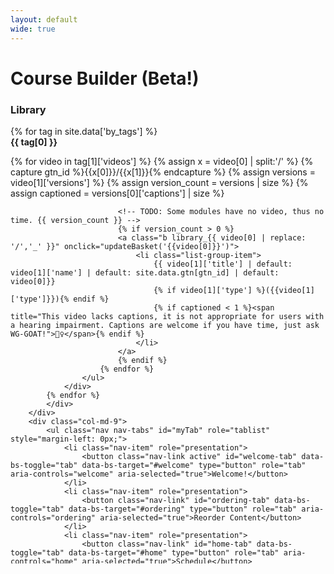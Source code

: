 ```yaml
---
layout: default
wide: true
---
```


# Course Builder (Beta!)

<style type="text/css">
.a {
    padding-left: 0;
    margin-left: 0;
    list-style: none;
}
.b {
	margin-bottom: 0.3em;
}
.b li:hover {
	background-color: #ccc
}

.c {
	overflow-y: scroll;
	max-height: 700px;
}
</style>

<div id="app" class="row">
	<div class="row mt-5">
		<div id="library" class="col-md-3">
			<h3>Library</h3>
			<div class="c">
			{% for tag in site.data['by_tags'] %}
				<div><b>{{ tag[0] }}</b></div>
				<div>
					<ul class="list-group a">
						{% for video in tag[1]['videos'] %}
						{% assign x = video[0] | split:'/' %}
						{% capture gtn_id %}{{x[0]}}/{{x[1]}}{% endcapture %}
						{% assign versions = video[1]['versions'] %}
						{% assign version_count = versions | size %}
						{% assign captioned = versions[0]['captions'] | size %}

							<!-- TODO: Some modules have no video, thus no time. {{ version_count }} -->
							{% if version_count > 0 %}
							<a class="b library_{{ video[0] | replace: '/','_' }}" onclick="updateBasket('{{video[0]}}')">
								<li class="list-group-item">
									{{ video[1]['title'] | default: video[1]['name'] | default: site.data.gtn[gtn_id] | default: video[0]}}
									{% if video[1]['type'] %}({{video[1]['type']}}){% endif %}
									{% if captioned < 1 %}<span title="This video lacks captions, it is not appropriate for users with a hearing impairment. Captions are welcome if you have time, just ask WG-GOAT!">🧏‍♀️</span>{% endif %}
								</li>
							</a>
							{% endif %}
						{% endfor %}
					</ul>
				</div>
			{% endfor %}
			</div>
		</div>
		<div class="col-md-9">
			<ul class="nav nav-tabs" id="myTab" role="tablist" style="margin-left: 0px;">
				<li class="nav-item" role="presentation">
					<button class="nav-link active" id="welcome-tab" data-bs-toggle="tab" data-bs-target="#welcome" type="button" role="tab" aria-controls="welcome" aria-selected="true">Welcome!</button>
				</li>
				<li class="nav-item" role="presentation">
					<button class="nav-link" id="ordering-tab" data-bs-toggle="tab" data-bs-target="#ordering" type="button" role="tab" aria-controls="ordering" aria-selected="true">Reorder Content</button>
				</li>
				<li class="nav-item" role="presentation">
					<button class="nav-link" id="home-tab" data-bs-toggle="tab" data-bs-target="#home" type="button" role="tab" aria-controls="home" aria-selected="true">Schedule</button>
				</li>
				<li class="nav-item" role="presentation">
					<button class="nav-link" id="metadata-tab" data-bs-toggle="tab" data-bs-target="#metadata" type="button" role="tab" aria-controls="metadata" aria-selected="false">Configure Event</button>
				</li>
				<li class="nav-item" role="presentation">
					<button class="nav-link" id="profile-tab" data-bs-toggle="tab" data-bs-target="#profile" type="button" role="tab" aria-controls="profile" aria-selected="false">Gallantries Workshop Markdown</button>
				</li>
			</ul>
			<div class="tab-content" id="myTabContent">
				<div class="tab-pane fade show active" id="welcome" role="tabpanel" aria-labelledby="welcome-tab">
					<h2>Welcome to the Course Builder!</h2>
					<p>
						Here you can design your own course from the GTN and Gallantries' Library of Video Content. Follow the steps below to build your course
					</p>
					<ol>
						<li>Start by selecting some modules from the left.</li>
						<li>Then re-order your content until you're happy on the next tab.</li>
						<li>Configure the event settings like the title, start and end time, etc.</li>
						<li>Preview the daily schedule.</li>
						<li>And receive a Markdown file that can be contributed back to this repository to host your event.</li>
					</ol>

				</div>
				<div class="tab-pane fade" id="ordering" role="tabpanel" aria-labelledby="ordering-tab">
					<div id="schedule-ordering">
						<p>Here you can control the ordering of the content in your schedule</p>
						<ul id="sortable">
						</ul>
					</div>
				</div>
				<div class="tab-pane fade" id="metadata" role="tabpanel" aria-labelledby="metadata-tab">
					<div id="settings" class="row">
						<div>
							<div class="row g-3 align-items-center">
								<div class="col-md-2 text-end">
									<label for="i-title" class="col-form-label">Title</label>
								</div>
								<div class="col-md-3">
									<input type="text" id="i-title" class="form-control" aria-describedby="i-title-help" value="My Awesome Event" onchange="rerenderSchedule()">
								</div>
								<div class="col-md-6">
									<span id="i-title-help" class="form-text">
									</span>
								</div>
							</div>
							<div class="row g-3 align-items-center">
								<div class="col-md-2 text-end">
									<label for="i-description" class="col-form-label">Description</label>
								</div>
								<div class="col-md-3">
									<input type="text" id="i-description" class="form-control" aria-describedby="i-description-help" value="Best training since bread slicing lessons" onchange="rerenderSchedule()">
								</div>
								<div class="col-md-6">
									<span id="i-description-help" class="form-text">
									</span>
								</div>
							</div>
							<div class="row g-3 align-items-center">
								<div class="col-md-2 text-end">
									<label for="i-instructors" class="col-form-label">Event Instructors</label>
								</div>
								<div class="col-md-3">
									<select id="i-instructors" class="form-select" multiple aria-label="Instructor select box" style="height: 300px" onchange="rerenderSchedule()">
										{% for instructor in site.data['instructors'] %}
											<option value="{{ instructor[0] }}">{{ instructor[0] }} ({{ instructor[1].name }})</option>
										{% endfor %}
									</select>
								</div>
								<div class="col-md-6">
									<span id="i-instructors-help" class="form-text">
										Who all is involved in teaching this event?
									</span>
								</div>
							</div>
						</div>
					</div>
				</div>
				<div class="tab-pane fade" id="home" role="tabpanel" aria-labelledby="home-tab">
							<div class="row g-3 align-items-center">
								<div class="col-md-2 text-end">
									<label for="i-start-time" class="col-form-label">Daily Start Time</label>
								</div>
								<div class="col-md-3">
									<input type="time" id="i-start-time" class="form-control" aria-describedby="i-start-time-help" value="10:00" onchange="rerenderSchedule()">
								</div>
								<div class="col-md-6">
									<span id="i-start-time-help" class="form-text">
										When does the course start each day
									</span>
								</div>
							</div>
							<div class="row g-3 align-items-center">
								<div class="col-md-2 text-end">
									<label for="i-lunch-time" class="col-form-label">When is lunch?</label>
								</div>
								<div class="col-md-3">
									<input type="time" id="i-lunch-time" class="form-control" aria-describedby="i-lunch-time-help" value="13:00" onchange="rerenderSchedule()">
								</div>
								<div class="col-md-6">
									<span id="i-lunch-time-help" class="form-text">
										Daily lunch time
									</span>
								</div>
							</div>
							<div class="row g-3 align-items-center">
								<div class="col-md-2 text-end">
									<label for="i-end-time" class="col-form-label">Daily End Time</label>
								</div>
								<div class="col-md-3">
									<input type="time" id="i-end-time" class="form-control" aria-describedby="i-end-time-help" value="16:00" onchange="rerenderSchedule()">
								</div>
								<div class="col-md-6">
									<span id="i-end-time-help" class="form-text">
										When does the course end each day
									</span>
								</div>
							</div>
					<div id="schedule"></div>
				</div>
				<div class="tab-pane fade" id="profile" role="tabpanel" aria-labelledby="profile-tab">
					<div>Please open a Pull Request against this repository with the following content:</div>
					<div id="schedule-markdown"></div>
				</div>
			</div>
		</div>
	</div>
</div>

<script src="https://cdnjs.cloudflare.com/ajax/libs/jquery/3.6.0/jquery.min.js" integrity="sha512-894YE6QWD5I59HgZOGReFYm4dnWc1Qt5NtvYSaNcOP+u1T9qYdvdihz0PPSiiqn/+/3e7Jo4EaG7TubfWGUrMQ==" crossorigin="anonymous" referrerpolicy="no-referrer"></script>
<script src="https://code.jquery.com/ui/1.13.0/jquery-ui.js"></script>

<script type="text/javascript">
var data = {{ site.data['videos'] | jsonify }};
var basket = [];

function updateBasket(id){
	if(basket.indexOf(id) === -1){
		$(`.library_${id.replaceAll("/", "_")} li`).addClass("active")
		basket.push(id);
		$("#basket").append(`<li>${id}</li>`)
	} else {
		basket = basket.filter(x => { return id !== x})
		$(`.library_${id.replaceAll("/", "_")} li`).removeClass("active")
	}

	$("#sortable").empty();
	basket.forEach(item => {
		$("#sortable").append(`<li class="list-group-item">${item}</li>`);
	})

	rerenderSchedule();
}

function calculateDuration(t){
	d = 0;
	h = t.split(/[Hh]/)
	if(h.length === 2){
		// hours
		d += 3600 * parseInt(h[0])
		h = h[1]
	} else { h = h[0] }

	m = h.split(/[Mm]/)
	if(m.length === 2){
		// minutes
		d += 60 * parseInt(m[0])
		m = m[1]
	} else { m = m[0] }

	s = m.split(/[Ss]/)
	if(m.length === 2){
		// minutes
		d += parseInt(m[0])
		m = m[1]
	} else { m = m[0] }

	r = Math.ceil(d / 60 / 15) * 15
	return r;
}

function humanToMinutes(human){
	return eval(human.replace(":", " * 60 + "))
}

function minutesToHuman(minutes){
    h = Math.floor(minutes/ 60);
    m = minutes % 60;
    return `${h}:${String(m).padStart(2, '0')}`
}


$( function() {
	$( "#sortable" ).sortable({
	  placeholder: "list-group-item active",
	  revert: true,
	  stop: function(){
		basket = [...$("#sortable li").map((_, x) => {return x.textContent})];
		rerenderSchedule();
	  },
	});
	$( "#sortable ul, li" ).disableSelection();
} );

function rerenderSchedule(){


	var dayStartMinutes = humanToMinutes($("#i-start-time").val()),
		dayEndMinutes = humanToMinutes($("#i-end-time").val()),
		dayLunchMinutes = humanToMinutes($("#i-lunch-time").val()),
		minutesInDay = dayEndMinutes - dayStartMinutes,
		breakLength = 20,
		timeUntilLunch = dayLunchMinutes - dayStartMinutes;

	var day = 0,
		days = {};
	// Given a basket, lay them out.

	basket.forEach(x => {
		// Get the length of one of the copies.
		time = data[x].versions[0].length
		duration = calculateDuration(time)
		console.log(x, duration)

		// Setup the day if it isn't yet
		if(days[day] === undefined){
			days[day] = {
				schedule: [],
				currentTime: dayStartMinutes,
				timeSinceLastBreak: 0,
			}
		}

		ttl = dayLunchMinutes - days[day].currentTime;

		if(days[day].currentTime + duration - dayStartMinutes > minutesInDay){
			// Move to tomorrow
			day += 1;
			days[day] = {
				schedule: [],
				currentTime: dayStartMinutes,
				timeSinceLastBreak: 0,
			}
			days[day].schedule.push({
				title: x,
				code: x,
				start: days[day].currentTime,
				end:  days[day].currentTime + duration,
			});
			days[day].currentTime += duration;
			days[day].timeSinceLastBreak += duration;
		} else {
			// Decide if we should take a break, and if there's enough time
			// until lunch add it. Otherwise push through.
			if(days[day].timeSinceLastBreak > 60 && ttl > 60){
				// Insert a break
				days[day].schedule.push({
					title: `${breakLength} minute break`,
					start: days[day].currentTime,
					end:  days[day].currentTime + breakLength,
				});
				days[day].currentTime += breakLength;
				days[day].timeSinceLastBreak = 0 ;
			}

			// If it's almost lunch, just finish early.
			if(ttl > 0 && ttl < 15){
				// Insert Lunch
				days[day].schedule.push({
					title: `Lunch!`,
					start: days[day].currentTime,
					end:  days[day].currentTime + 60 + ttl,
				});
				days[day].currentTime += 60 + ttl;
				days[day].timeSinceLastBreak = 0 ;
			}

			// Otherwise check if adding this would affect lunch
			var cs = days[day].currentTime,
				ce = days[day].currentTime + duration;
			// Does lunch start during this lecture
			if(cs < dayLunchMinutes && dayLunchMinutes < ce){
				// Split it
				days[day].schedule.push({
					title: x + ' | Part 1',
					code: x,
					start: days[day].currentTime,
					end:  days[day].currentTime + ttl,
				});
				days[day].currentTime += ttl;
				days[day].timeSinceLastBreak += ttl;

				// Insert Lunch
				days[day].schedule.push({
					title: `Lunch!`,
					start: days[day].currentTime,
					end:  days[day].currentTime + 60 + ttl,
				});
				days[day].currentTime += 60;
				days[day].timeSinceLastBreak = 0 ;

				// Split it
				days[day].schedule.push({
					title: x + ' | Part 2',
					start: days[day].currentTime,
					end:  days[day].currentTime + (duration - ttl),
				});
				days[day].currentTime += (duration - ttl);
				days[day].timeSinceLastBreak += (duration - ttl);

			} else {
				days[day].schedule.push({
					title: x,
					code: x,
					start: days[day].currentTime,
					end:  days[day].currentTime + duration,
				});
				days[day].currentTime += duration;
				days[day].timeSinceLastBreak += duration;
			}

		}


	})

	var updated = "";
	Object.keys(days).forEach(day => {
		updated += `<h4>Day ${parseInt(day) + 1}</h4>`;
		updated += "<table class=\"table table-striped\">"
		updated += days[day].schedule.map(item => {
			return `<tr>
				<td>${minutesToHuman(item.start)}</td>
				<td>${minutesToHuman(item.end)}</td>
				<td>${item.title}</td>
			</tr>`
		}).join("")
		updated += "</table>"
	})
	$("#schedule").html(updated)

	var instructors = $("#i-instructors").val().join("\n - ")
	var markdown = `---
layout: event
title: "${$("#i-title").val()}"
description: "${$("#i-description").val()}"
instructors:
 - ${instructors}

program:
`;
	console.log(markdown)

	Object.keys(days).forEach(day => {
		markdown += `  day${parseInt(day) + 1}:\n`;
		markdown += `    title: "Day ${parseInt(day) + 1}"\n`;
		markdown += `    description: "Some description about today's content"\n`;
		markdown += `    trainings:\n`;

		days[day].schedule.forEach(item => {
			if(item.code){
				markdown += `      - video: ${item.code}\n`;
			}
		})
	})

	markdown += `---\n\nYou can write a bit more about your course here!\n`;
	$("#schedule-markdown").html("<pre>" + markdown + "</pre>")
}

rerenderSchedule();
</script>

